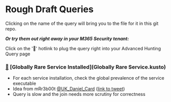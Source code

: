 # Rough Draft Queries

Clicking on the name of the query will bring you to the file for it in this git repo.

***Or try them out right away in your M365 Security tenant:***

Click on the '🔎' hotlink to plug the query right into your Advanced Hunting Query page

### [🔎](https://security.microsoft.com/v2/advanced-hunting?query=H4sIAAAAAAAAA61V22rbQBQ8z4X-gyooOOCkF2hfWlNKk16ghIDzVkpRLTmO40jCktO0hH57Z2a9luR1aj0EIe3u2bNzZs9NC8ustsjObInZjSW2wJjbBN9zm0laYSwgT6E3wvvCnut5g_kzPBFOpTa3FTRrrSp8c5zMIOf72B7ZsfAvhXyCGa3U0OTeHfR_wUome5G9h1YN3QI65_bbSklHsh7bWHoe6wt0aJfMF7IWC5PMDvFENtVeJYwSmBVOEv1Gd_O62xw-QoN4pzh9LckT2CvEOsFerlvG2LmVRiltriaYrWSF2keSZQGrEyAf92JHZsSo5bNU_knxXG58RATyzRSlah2nGnspvJeLH7012Hvy4B6LXZ83PvF2GIGlvHLRw8qRfQvi6DFj-96TBbOEEVkpJg_JpYvcn9FYubHEt521D8UqRO8ymwOJ-JFdaUxhm2MulKhTgT6725UYiUmY-bsqdGyfcYeX9speox-wNlxtxpueQGvTtZ-c_Rz4jNMEuCVmq40_IiAn6jOZePxVj3kqRlP5byar9JbLuyl2iFlhdBLySrTO7R3Wp-v-QzxacfVEhAvoeb_7u1Vgc40nEac_QvywlVtNRgzg9SEkX2WxVpwy9SrHz_Uj9gR3kri3OBXuO5x2ZKrWmSusf6g30GZby8fmAJo_kQ1h1IaSub5N_5_p1jPJ29EbbcVyeG-1hzvdOgn3w4z1_nYRKXTDhjv_Qoy4Ww1UAQ23uJXrpTTn0OKf4lDRZ0b4XNsfmf_f8xMYFPAs63LXv3FXTew7E9nb3n_aJi8L-c9Heb8N3nti_wAFgeAb2AcAAA&timeRangeId=week) [Globally Rare Service Installed](Globally Rare Service.kusto)

- For each service installation, check the global prevalence of the service executable
- Idea from mRr3b00t [@UK_Daniel_Card](https://twitter.com/UK_Daniel_Card) ([link to tweet](https://twitter.com/UK_Daniel_Card/status/1657005272764760065))
- Query is slow and the join needs more scrutiny for correctness
